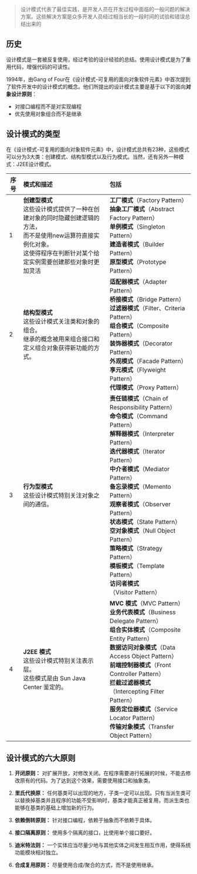 > 设计模式代表了最佳实践，是开发人员在开发过程中面临的一般问题的解决方案。这些解决方案是众多开发人员经过相当长的一段时间的试验和错误总结出来的

## 历史
设计模式是一套被反复使用，经过考验的设计经验的总结。使用设计模式是为了重用代码，增强代码的可读性。

1994年，由Gang of Four在《设计模式-可复用的面向对象软件元素》中首次提到了软件开发中的设计模式的概念。他们所提出的设计模式主要是基于以下的面向**对象设计原则**：
* 对接口编程而不是对实现编程
* 优先使用对象组合而不是继承

## 设计模式的类型

在《设计模式-可复用的面向对象软件元素》中，设计模式总共有23种，这些模式可以分为3大类：创建模式、结构型模式以及行为模式。当然，还有另外一种模式：J2EE设计模式。


序号 | 模式和描述 | 包括
---|:--- | :---
1 | **创建型模式** <br/> 这些设计模式提供了一种在创建对象的同时隐藏创建逻辑的方法，<br/> 而不是使用new运算符直接实例化对象。<br/> 这使得程序在判断针对某个给定实例需要创建那些对象时更加灵活 |**工厂模式**（Factory Pattern）<br/>**抽象工厂模式**（Abstract Factory Pattern）<br/>**单例模式**（Singleton Pattern）<br/>**建造者模式**（Builder Pattern）<br/>**原型模式**（Prototype Pattern）
2 | **结构型模式**<br/>这些设计模式关注类和对象的组合。<br/>继承的概念被用来组合接口和定义组合对象获得新功能的方式。 | **适配器模式**（Adapter Pattern）<br/>**桥接模式**（Bridge Pattern）<br/>**过滤器模式**（Filter、Criteria Pattern）<br/>**组合模式**（Composite Pattern）<br/>**装饰器模式**（Decorator Pattern）<br/>**外观模式**（Facade Pattern）<br/>**享元模式**（Flyweight Pattern）<br/>**代理模式**（Proxy Pattern）
3 |**行为型模式**<br/>这些设计模式特别关注对象之间的通信。 | **责任链模式**（Chain of Responsibility Pattern）<br/>**命令模式**（Command Pattern）<br/>**解释器模式**（Interpreter Pattern）<br/>**迭代器模式**（Iterator Pattern）<br/>**中介者模式**（Mediator Pattern）<br/>**备忘录模式**（Memento Pattern）<br/>**观察者模式**（Observer Pattern）<br/>**状态模式**（State Pattern）<br/>**空对象模式**（Null Object Pattern）<br/>**策略模式**（Strategy Pattern）<br/>**模板模式**（Template Pattern）<br/>**访问者模式**（Visitor Pattern）
4 | 	**J2EE 模式** <br/>这些设计模式特别关注表示层。<br/>这些模式是由 Sun Java Center 鉴定的。 | **MVC 模式**（MVC Pattern）<br/>**业务代表模式**（Business Delegate Pattern）<br/>**组合实体模式**（Composite Entity Pattern）<br/>**数据访问对象模式**（Data Access Object Pattern）<br/>**前端控制器模式**（Front Controller Pattern）<br/>**拦截过滤器模式**（Intercepting Filter Pattern）<br/>**服务定位器模式**（Service Locator Pattern）<br/>**传输对象模式**（Transfer Object Pattern）

## 设计模式的六大原则

1. **开闭原则：** 对扩展开放，对修改关闭。在程序需要进行拓展的时候，不能去修改原有的代码。为了达到这个效果，需要使用接口和抽象类。

2. **里氏代换原：** 任何基类可以出现的地方，子类一定可以出现。只有当派生类可以替换掉基类并且程序的功能不受影响时，基类才能真正被复用，而派生类也能够在基类的基础上增加新的行为。

3. **依赖倒转原则：** 针对接口编程，依赖于抽象而不依赖于具体。

4. **接口隔离原则：** 使用多个隔离的接口，比使用单个接口要好。

5. **迪米特法则：** 一个实体应当尽量少地与其他实体之间发生相互作用，使得系统功能模块相对独立。

6. **合成复用原则：** 尽量使用合成/聚合的方式，而不是使用继承。

